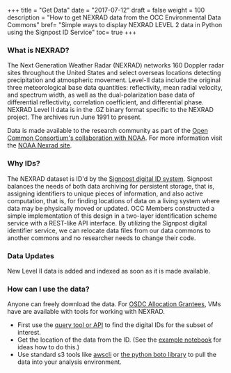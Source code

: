 +++
title = "Get Data"
date = "2017-07-12"
draft = false
weight = 100
description = "How to get NEXRAD data from the OCC Environmental Data Commons"
bref= "Simple ways to display NEXRAD LEVEL 2 data in Python using the Signpost ID Service"
toc= true
+++

### What is NEXRAD?

The Next Generation Weather Radar (NEXRAD) networks 160 Doppler radar sites throughout the United States and select overseas locations detecting precipitation and atmospheric movement. Level-II data include the original three meteorological base data quantities: reflectivity, mean radial velocity, and spectrum width, as well as the dual-polarization base data of differential reflectivity, correlation coefficient, and differential phase. NEXRAD Level II data is in the .GZ binary format specific to the NEXRAD project. The archives run June 1991 to present.

Data is made available to the research community as part of the [Open Common Consortium's collaboration with NOAA](http://occ-data.org/OCC_NOAA_CRADA). For more information visit the [NOAA Nexrad site](https://data.noaa.gov/dataset/noaa-next-generation-radar-nexrad-level-ii-base-data). 

### Why IDs? 

The NEXRAD dataset is ID'd by the [Signpost digital ID system](../signpost/). Signpost balances the needs of both data archiving for persistent storage, that is, assigning identifiers to unique pieces of information, and also active computation, that is, for finding locations of data on a living system where data may be physically moved or updated. OCC Members constructed a simple implementation of this design in a two-layer identification scheme service with a REST-like API interface. By utilizing the Signpost digital identifier service, we can relocate data files from our data commons to another commons and no researcher needs to change their code.

### Data Updates

New Level II data is added and indexed as soon as it is made available. 

### How can I use the data?

Anyone can freely download the data.   For [OSDC Allocation Grantees](https://www.opensciencedatacloud.org/), VMs have are available with tools for working with NEXRAD. 

* First use the [query tool or API](https://www.opensciencedatacloud.org/publicdata/noaa-nexrad-l2/) to find the digital IDs for the subset of interest. 
* Get the location of the data from the ID.  (See the [example notebook](../python/) for ideas how to do this.)
* Use standard s3 tools like [awscli](https://aws.amazon.com/cli/) or [the python boto library](https://github.com/boto/boto) to pull the data into your analysis environment.  